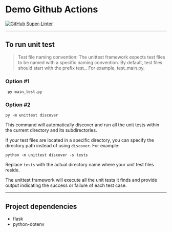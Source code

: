 # Demo Github Actions 
[![GitHub Super-Linter](https://github.com/super-linter/super-linter/actions/workflows/ci.yml/badge.svg)](https://github.com/marketplace/actions/super-linter)

---
## To run unit test

>Test file naming convention: The unittest framework expects test files to be named with a specific naming convention. By default, test files should start with the prefix test_. For example, test_main.py.

### Option #1
```shell
 py main_test.py  
```
### Option #2
```shell
py -m unittest discover
```

This command will automatically discover and run all the unit tests within the current directory and its subdirectories.

If your test files are located in a specific directory, you can specify the directory path instead of using `discover`. For example:

```shell
python -m unittest discover -s tests
```
Replace `tests` with the actual directory name where your unit test files reside.

The unittest framework will execute all the unit tests it finds and provide output indicating the success or failure of each test case.

---
## Project dependencies
- flask
- python-dotenv